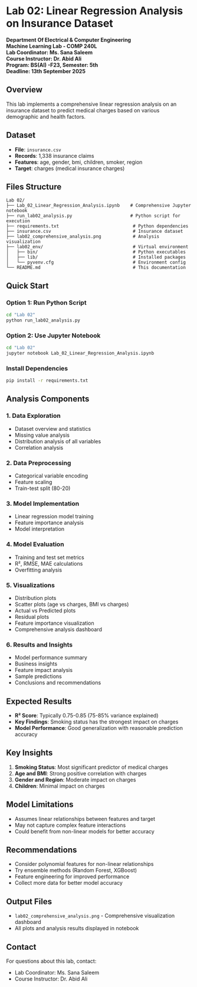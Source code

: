 # Lab 02: Linear Regression Analysis on Insurance Dataset

**Department Of Electrical & Computer Engineering**  
**Machine Learning Lab - COMP 240L**  
**Lab Coordinator: Ms. Sana Saleem**  
**Course Instructor: Dr. Abid Ali**  
**Program: BS(AI) -F23, Semester: 5th**  
**Deadline: 13th September 2025**

## Overview

This lab implements a comprehensive linear regression analysis on an insurance dataset to predict medical charges based on various demographic and health factors.

## Dataset

- **File**: `insurance.csv`
- **Records**: 1,338 insurance claims
- **Features**: age, gender, bmi, children, smoker, region
- **Target**: charges (medical insurance charges)

## Files Structure

```
Lab 02/
├── Lab_02_Linear_Regression_Analysis.ipynb    # Comprehensive Jupyter notebook
├── run_lab02_analysis.py                      # Python script for execution
├── requirements.txt                            # Python dependencies
├── insurance.csv                               # Insurance dataset
├── lab02_comprehensive_analysis.png            # Analysis visualization
├── lab02_env/                                  # Virtual environment
│   ├── bin/                                    # Python executables
│   ├── lib/                                    # Installed packages
│   └── pyvenv.cfg                              # Environment config
└── README.md                                   # This documentation
```

## Quick Start

### Option 1: Run Python Script

```bash
cd "Lab 02"
python run_lab02_analysis.py
```

### Option 2: Use Jupyter Notebook

```bash
cd "Lab 02"
jupyter notebook Lab_02_Linear_Regression_Analysis.ipynb
```

### Install Dependencies

```bash
pip install -r requirements.txt
```

## Analysis Components

### 1. Data Exploration

- Dataset overview and statistics
- Missing value analysis
- Distribution analysis of all variables
- Correlation analysis

### 2. Data Preprocessing

- Categorical variable encoding
- Feature scaling
- Train-test split (80-20)

### 3. Model Implementation

- Linear regression model training
- Feature importance analysis
- Model interpretation

### 4. Model Evaluation

- Training and test set metrics
- R², RMSE, MAE calculations
- Overfitting analysis

### 5. Visualizations

- Distribution plots
- Scatter plots (age vs charges, BMI vs charges)
- Actual vs Predicted plots
- Residual plots
- Feature importance visualization
- Comprehensive analysis dashboard

### 6. Results and Insights

- Model performance summary
- Business insights
- Feature impact analysis
- Sample predictions
- Conclusions and recommendations

## Expected Results

- **R² Score**: Typically 0.75-0.85 (75-85% variance explained)
- **Key Findings**: Smoking status has the strongest impact on charges
- **Model Performance**: Good generalization with reasonable prediction accuracy

## Key Insights

1. **Smoking Status**: Most significant predictor of medical charges
2. **Age and BMI**: Strong positive correlation with charges
3. **Gender and Region**: Moderate impact on charges
4. **Children**: Minimal impact on charges

## Model Limitations

- Assumes linear relationships between features and target
- May not capture complex feature interactions
- Could benefit from non-linear models for better accuracy

## Recommendations

- Consider polynomial features for non-linear relationships
- Try ensemble methods (Random Forest, XGBoost)
- Feature engineering for improved performance
- Collect more data for better model accuracy

## Output Files

- `lab02_comprehensive_analysis.png` - Comprehensive visualization dashboard
- All plots and analysis results displayed in notebook

## Contact

For questions about this lab, contact:

- Lab Coordinator: Ms. Sana Saleem
- Course Instructor: Dr. Abid Ali
